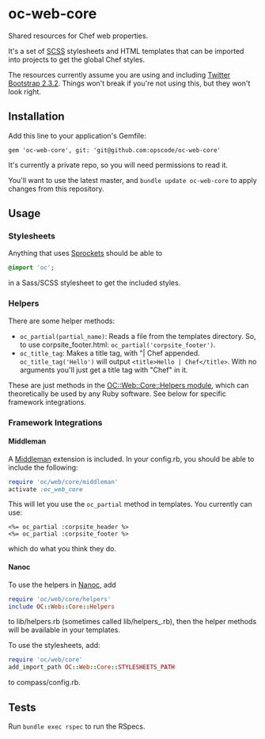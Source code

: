 # oc-web-core

Shared resources for Chef web properties.

It's a set of [SCSS](http://sass-lang.com/) stylesheets and HTML templates that
can be imported into projects to get the global Chef styles.

The resources currently assume you are using and including
[Twitter Bootstrap 2.3.2](http://getbootstrap.com/2.3.2/). Things won't break if
you're not using this, but they won't look right.

## Installation

Add this line to your application's Gemfile:

    gem 'oc-web-core', git: 'git@github.com:opscode/oc-web-core'

It's currently a private repo, so you will need permissions to read it.

You'll want to use the latest master, and `bundle update oc-web-core` to apply
changes from this repository.

## Usage

### Stylesheets

Anything that uses [Sprockets](https://github.com/sstephenson/sprockets) should
be able to

```sass
@import 'oc';
```

in a Sass/SCSS stylesheet to get the included styles.

### Helpers

There are some helper methods:

* `oc_partial(partial_name)`: Reads a file from the templates directory. So, to
  use corpsite_footer.html: `oc_partial('corpsite_footer')`.
* `oc_title_tag`: Makes a title tag, with "| Chef appended.
  `oc_title_tag('Hello')` will output `<title>Hello | Chef</title>`. With no
  arguments you'll just get a title tag with "Chef" in it.

These are just methods in the
[OC::Web::Core::Helpers module](lib/oc/web/core/helpers.rb), which can
theoretically be used by any Ruby software. See below for specific framework
integrations.

### Framework Integrations

#### Middleman

A [Middleman](http://middlemanapp.com/) extension is included. In your
config.rb, you should be able to include the following:

```ruby
require 'oc/web/core/middleman'
activate :oc_web_core
```

This will let you use the `oc_partial` method in templates. You currently can
use:

```erb
<%= oc_partial :corpsite_header %>
<%= oc_partial :corpsite_footer %>
```

which do what you think they do.

#### Nanoc

To use the helpers in [Nanoc](http://nanoc.ws/), add

```ruby
require 'oc/web/core/helpers'
include OC::Web::Core::Helpers
```

to lib/helpers.rb (sometimes called lib/helpers_.rb), then the helper methods
will be available in your templates.

To use the stylesheets, add:

```ruby
require 'oc/web/core'
add_import_path OC::Web::Core::STYLESHEETS_PATH
```

to compass/config.rb.

## Tests

Run `bundle exec rspec` to run the RSpecs.
